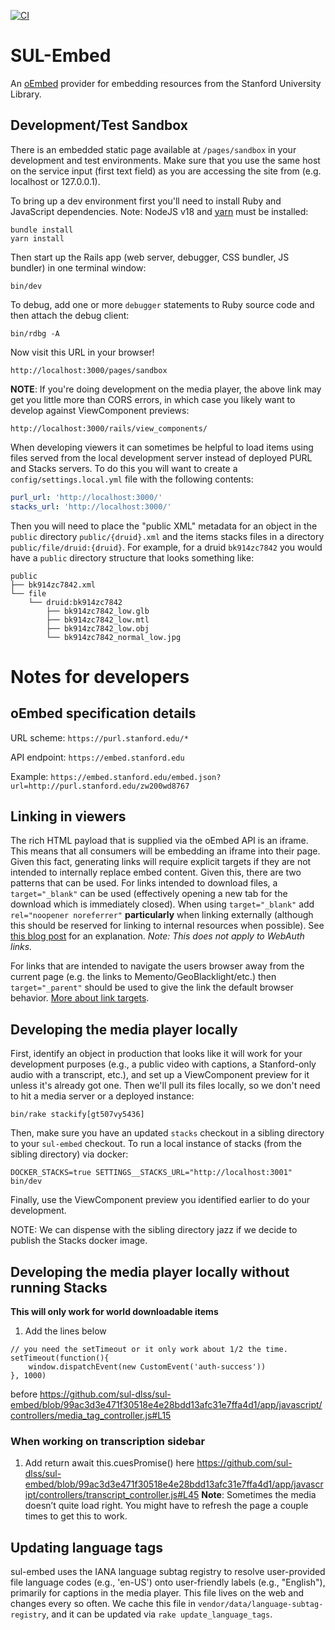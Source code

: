 [![CI](https://github.com/sul-dlss/sul-embed/actions/workflows/ruby.yml/badge.svg)](https://github.com/sul-dlss/sul-embed/actions/workflows/ruby.yml)

# SUL-Embed

An [oEmbed](http://oembed.com/) provider for embedding resources from the Stanford University Library.

## Development/Test Sandbox

There is an embedded static page available at `/pages/sandbox` in your development and test environments. Make sure that you use the same host on the service input (first text field) as you are accessing the site from (e.g. localhost or 127.0.0.1).

To bring up a dev environment first you'll need to install Ruby and JavaScript dependencies. Note: NodeJS v18 and [yarn](https://yarnpkg.com/) must be installed:

    bundle install
    yarn install

Then start up the Rails app (web server, debugger, CSS bundler, JS bundler) in one terminal window:

    bin/dev

To debug, add one or more `debugger` statements to Ruby source code and then attach the debug client:

    bin/rdbg -A

Now visit this URL in your browser!

    http://localhost:3000/pages/sandbox

**NOTE**: If you're doing development on the media player, the above link may get you little more than CORS errors, in which case you likely want to develop against ViewComponent previews:

    http://localhost:3000/rails/view_components/

When developing viewers it can sometimes be helpful to load items using files served from the local development server instead of deployed PURL and Stacks servers. To do this you will want to create a `config/settings.local.yml` file with the following contents:

```yaml
purl_url: 'http://localhost:3000/'
stacks_url: 'http://localhost:3000/'
```

Then you will need to place the "public XML" metadata for an object in the `public` directory `public/{druid}.xml` and the items stacks files in a directory `public/file/druid:{druid}`. For example, for a druid `bk914zc7842` you would have a `public` directory structure that looks something like:

```
public
├── bk914zc7842.xml
└── file
    └── druid:bk914zc7842
        ├── bk914zc7842_low.glb
        ├── bk914zc7842_low.mtl
        ├── bk914zc7842_low.obj
        └── bk914zc7842_normal_low.jpg
```

# Notes for developers

## oEmbed specification details

URL scheme: `https://purl.stanford.edu/*`

API endpoint: `https://embed.stanford.edu`

Example: `https://embed.stanford.edu/embed.json?url=http://purl.stanford.edu/zw200wd8767`


## Linking in viewers

The rich HTML payload that is supplied via the oEmbed API is an iframe. This means that all consumers will be embedding an iframe into their page. Given this fact, generating links will require explicit targets if they are not intended to internally replace embed content.  Given this, there are two patterns that can be used.  For links intended to download files, a `target="_blank"` can be used (effectively opening a new tab for the download which is immediately closed).  When using `target="_blank"` add `rel="noopener noreferrer"` **particularly** when linking externally (although this should be reserved for linking to internal resources when possible). See [this blog post](https://www.jitbit.com/alexblog/256-targetblank---the-most-underestimated-vulnerability-ever/) for an explanation. *Note: This does not apply to WebAuth links.*

For links that are intended to navigate the users browser away from the current page (e.g. the links to Memento/GeoBlacklight/etc.) then `target="_parent"` should be used to give the link the default browser behavior. [More about link targets](http://www.w3schools.com/tags/att_a_target.asp).


## Developing the media player locally

First, identify an object in production that looks like it will work for your development purposes (e.g., a public video with captions, a Stanford-only audio with a transcript, etc.), and set up a ViewComponent preview for it unless it's already got one. Then we'll pull its files locally, so we don't need to hit a media server or a deployed instance:

```
bin/rake stackify[gt507vy5436]
```

Then, make sure you have an updated `stacks` checkout in a sibling directory to your `sul-embed` checkout. To run a local instance of stacks (from the sibling directory) via docker:

```shell
DOCKER_STACKS=true SETTINGS__STACKS_URL="http://localhost:3001" bin/dev
```

Finally, use the ViewComponent preview you identified earlier to do your development.

NOTE: We can dispense with the sibling directory jazz if we decide to publish the Stacks docker image.

## Developing the media player locally without running Stacks
**This will only work for world downloadable items**
1. Add the lines below
```
// you need the setTimeout or it only work about 1/2 the time.
setTimeout(function(){
    window.dispatchEvent(new CustomEvent('auth-success'))
}, 1000)
```
 before 
https://github.com/sul-dlss/sul-embed/blob/99ac3d3e471f30518e4e28bdd13afc31e7ffa4d1/app/javascript/controllers/media_tag_controller.js#L15 

### When working on transcription sidebar
1. Add return await this.cuesPromise() here https://github.com/sul-dlss/sul-embed/blob/99ac3d3e471f30518e4e28bdd13afc31e7ffa4d1/app/javascript/controllers/transcript_controller.js#L45
**Note**: Sometimes the media doesn’t quite load right. You might have to refresh the page a couple times to get this to work.



## Updating language tags

sul-embed uses the IANA language subtag registry to resolve user-provided file language codes (e.g., 'en-US') onto user-friendly labels (e.g., "English"), primarily for captions in the media player. This file lives on the web and changes every so often. We cache this file in `vendor/data/language-subtag-registry`, and it can be updated via `rake update_language_tags`.
